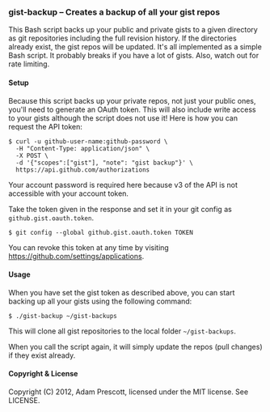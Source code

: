 ### gist-backup – Creates a backup of all your gist repos

This Bash script backs up your public and private gists to a given directory as git repositories including the full revision history.
If the directories already exist, the gist repos will be updated.
It's all implemented as a simple Bash script.
It probably breaks if you have a lot of gists. Also, watch out for rate limiting.

#### Setup

Because this script backs up your private repos, not just your public ones, you'll need to generate an OAuth token.
This will also include write access to your gists although the script does not use it!
Here is how you can request the API token:

    $ curl -u github-user-name:github-password \
      -H "Content-Type: application/json" \
      -X POST \
      -d '{"scopes":["gist"], "note": "gist backup"}' \
      https://api.github.com/authorizations

Your account password is required here because v3 of the API is not accessible with your account token.

Take the token given in the response and set it in your git config as `github.gist.oauth.token`.

    $ git config --global github.gist.oauth.token TOKEN

You can revoke this token at any time by visiting <https://github.com/settings/applications>.

#### Usage

When you have set the gist token as described above, you can start backing up all your gists using the following command:

    $ ./gist-backup ~/gist-backups

This will clone all gist repositories to the local folder `~/gist-backups`.

When you call the script again, it will simply update the repos (pull changes) if they exist already.

#### Copyright & License

Copyright (C) 2012, Adam Prescott, licensed under the MIT license. See LICENSE.
